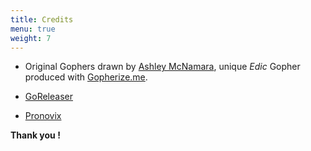 ```yaml
---
title: Credits
menu: true
weight: 7
---
```


- Original Gophers drawn by [Ashley McNamara](https://twitter.com/ashleymcnamara/), unique *Edic* Gopher produced with [Gopherize.me](https://gopherize.me/).

- [GoReleaser](https://goreleaser.com/)

- [Pronovix](https://pronovix.com/)

**Thank you !**

